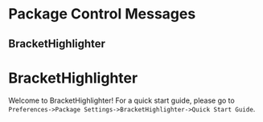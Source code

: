 Package Control Messages
========================

BracketHighlighter
------------------

  # BracketHighlighter
  
  Welcome to BracketHighlighter!  For a quick start guide, please go to  
  `Preferences->Package Settings->BracketHighlighter->Quick Start Guide`.
